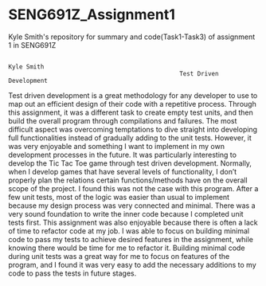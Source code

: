 # SENG691Z_Assignment1
Kyle Smith's repository for summary and code(Task1-Task3) of assignment 1 in SENG691Z

                                                                                                                     Kyle Smith
                                                    Test Driven Development
Test driven development is a great methodology for any developer to use to map out an efficient design of their code with a repetitive process.  Through this assignment, it was a different task to create empty test units, and then build the overall program through compilations and failures.  The most difficult aspect was overcoming temptations to dive straight into developing full functionalities instead of gradually adding to the unit tests. However, it was very enjoyable and something I want to implement in my own development processes in the future.
It was particularly interesting to develop the Tic Tac Toe game through test driven development.  Normally, when I develop games that have several levels of functionality, I don’t properly plan the relations certain functions/methods have on the overall scope of the project. I found this was not the case with this program.  After a few unit tests, most of the logic was easier than usual to implement because my design process was very connected and minimal.  There was a very sound foundation to write the inner code because I completed unit tests first.
	This assignment was also enjoyable because there is often a lack of time to refactor code at my job.  I was able to focus on building minimal code to pass my tests to achieve desired features in the assignment, while knowing there would be time for me to refactor it.  Building minimal code during unit tests was a great way for me to focus on features of the program, and I found it was very easy to add the necessary additions to my code to pass the tests in future stages.

